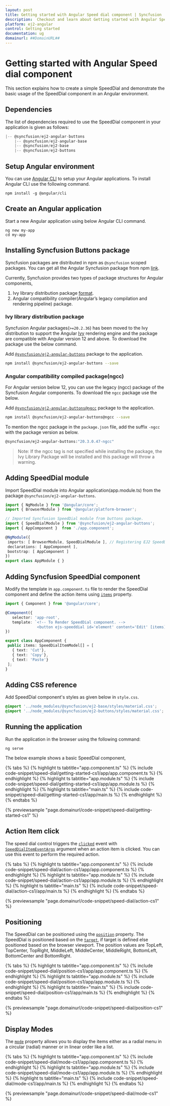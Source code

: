 ```yaml
---
layout: post
title: Getting started with Angular Speed dial component | Syncfusion
description:  Checkout and learn about Getting started with Angular Speed dial component of Syncfusion Essential JS 2 and more details.
platform: ej2-angular
control: Getting started 
documentation: ug
domainurl: ##DomainURL##
---
```


# Getting started with Angular Speed dial component

This section explains how to create a simple SpeedDial and demonstrate the basic usage of the SpeedDial component in an Angular environment.

## Dependencies

The list of dependencies required to use the SpeedDial component in your application is given as follows:

```js
|-- @syncfusion/ej2-angular-buttons
    |-- @syncfusion/ej2-angular-base
    |-- @syncfusion/ej2-base
    |-- @syncfusion/ej2-buttons
```

## Setup Angular environment

You can use [Angular CLI](https://github.com/angular/angular-cli) to setup your Angular applications. To install Angular CLI use the following command.

```
npm install -g @angular/cli
```

## Create an Angular application

Start a new Angular application using below Angular CLI command.

```
ng new my-app
cd my-app
```

## Installing Syncfusion Buttons package

Syncfusion packages are distributed in npm as `@syncfusion` scoped packages. You can get all the Angular Syncfusion package from npm [link]( https://www.npmjs.com/search?q=%40syncfusion%2Fej2-angular- ).

Currently, Syncfusion provides two types of package structures for Angular components,
1. Ivy library distribution package [format](https://angular.io/guide/angular-package-format#angular-package-format).
2. Angular compatibility compiler(Angular’s legacy compilation and rendering pipeline) package.

### Ivy library distribution package

Syncfusion Angular packages(`>=20.2.36`) has been moved to the Ivy distribution to support the Angular [Ivy](https://docs.angular.lat/guide/ivy) rendering engine and the package are compatible with Angular version 12 and above. To download the package use the below command.

Add [`@syncfusion/ej2-angular-buttons`](https://www.npmjs.com/package/@syncfusion/ej2-angular-buttons/v/20.3.0.47) package to the application.

```bash
npm install @syncfusion/ej2-angular-buttons --save
```

### Angular compatibility compiled package(ngcc)

For Angular version below 12, you can use the legacy (ngcc) package of the Syncfusion Angular components. To download the `ngcc` package use the below.

Add [`@syncfusion/ej2-angular-buttons@ngcc`](https://www.npmjs.com/package/@syncfusion/ej2-angular-buttons/v/20.3.0.47-ngcc) package to the application.

```bash
npm install @syncfusion/ej2-angular-buttons@ngcc --save
```

To mention the ngcc package in the `package.json` file, add the suffix `-ngcc` with the package version as below.

```bash
@syncfusion/ej2-angular-buttons:"20.3.0.47-ngcc"
```

>Note: If the ngcc tag is not specified while installing the package, the Ivy Library Package will be installed and this package will throw a warning.

## Adding SpeedDial module

Import SpeedDial module into Angular application(app.module.ts) from the package
`@syncfusion/ej2-angular-buttons`.

 ```typescript
import { NgModule } from '@angular/core';
import { BrowserModule } from '@angular/platform-browser';

// Imported Syncfusion SpeedDial module from buttons package.
import { SpeedDialModule } from '@syncfusion/ej2-angular-buttons';
import { AppComponent }  from './app.component';

@NgModule({
  imports: [ BrowserModule, SpeedDialModule ], // Registering EJ2 SpeedDial Module.
  declarations: [ AppComponent ],
  bootstrap: [ AppComponent ]
})
export class AppModule { }
```

## Adding Syncfusion SpeedDial component

Modify the template in `app.component.ts` file to render the SpeedDial component and define the action items using [`items`](https://ej2.syncfusion.com/angular/documentation/api/speed-dial/#items) property.

 ```typescript
import { Component } from '@angular/core';

@Component({
    selector: 'app-root',
    template: `<!-- To Render SpeedDial component. -->
               <button ejs-speeddial id='element' content='Edit' [items]='items'></button>`
})

export class AppComponent {
  public items: SpeedDialItemModel[] = [
    { text: 'Cut'},
    { text: 'Copy'},
    { text: 'Paste'}
  ];
}
```

## Adding CSS reference

Add SpeedDial component's styles as given below in `style.css`.

```css
@import '../node_modules/@syncfusion/ej2-base/styles/material.css';
@import '../node_modules/@syncfusion/ej2-buttons/styles/material.css';
```

## Running the application

Run the application in the browser using the following command:

```
ng serve
```

The below example shows a basic SpeedDial component,

{% tabs %}
{% highlight ts tabtitle="app.component.ts" %}
{% include code-snippet/speed-dial/getting-started-cs1/app/app.component.ts %}
{% endhighlight %}
{% highlight ts tabtitle="app.module.ts" %}
{% include code-snippet/speed-dial/getting-started-cs1/app/app.module.ts %}
{% endhighlight %}
{% highlight ts tabtitle="main.ts" %}
{% include code-snippet/speed-dial/getting-started-cs1/app/main.ts %}
{% endhighlight %}
{% endtabs %}
  
{% previewsample "page.domainurl/code-snippet/speed-dial/getting-started-cs1" %}

## Action Item click

The speed dial control triggers the [`clicked`](https://ej2.syncfusion.com/angular/documentation/api/speed-dial/#clicked) event with [`SpeedDialItemEventArgs`](https://ej2.syncfusion.com/angular/documentation/api/speed-dial/#SpeedDialItemEventArgs) argument when an action item is clicked.
You can use this event to perform the required action.

{% tabs %}
{% highlight ts tabtitle="app.component.ts" %}
{% include code-snippet/speed-dial/action-cs1/app/app.component.ts %}
{% endhighlight %}
{% highlight ts tabtitle="app.module.ts" %}
{% include code-snippet/speed-dial/action-cs1/app/app.module.ts %}
{% endhighlight %}
{% highlight ts tabtitle="main.ts" %}
{% include code-snippet/speed-dial/action-cs1/app/main.ts %}
{% endhighlight %}
{% endtabs %}
  
{% previewsample "page.domainurl/code-snippet/speed-dial/action-cs1" %}

## Positioning

The SpeedDial can be positioned using the [`position`](https://ej2.syncfusion.com/angular/documentation/api/speed-dial#position) property. The SpeedDial is positioned based on the [`target`](https://ej2.syncfusion.com/angular/documentation/api/speed-dial#target), if target is defined else positioned based on the browser viewport. The position values are TopLeft, TopCenter, TopRight, MiddleLeft, MiddleCenter, MiddleRight, BottomLeft, BottomCenter and BottomRight.

{% tabs %}
{% highlight ts tabtitle="app.component.ts" %}
{% include code-snippet/speed-dial/position-cs1/app/app.component.ts %}
{% endhighlight %}
{% highlight ts tabtitle="app.module.ts" %}
{% include code-snippet/speed-dial/position-cs1/app/app.module.ts %}
{% endhighlight %}
{% highlight ts tabtitle="main.ts" %}
{% include code-snippet/speed-dial/position-cs1/app/main.ts %}
{% endhighlight %}
{% endtabs %}
  
{% previewsample "page.domainurl/code-snippet/speed-dial/position-cs1" %}

## Display Modes

The [`mode`](https://ej2.syncfusion.com/angular/documentation/api/speed-dial/#mode) property allows you to display the items either as a radial menu in a circular (radial) manner or in linear order like a list.

{% tabs %}
{% highlight ts tabtitle="app.component.ts" %}
{% include code-snippet/speed-dial/mode-cs1/app/app.component.ts %}
{% endhighlight %}
{% highlight ts tabtitle="app.module.ts" %}
{% include code-snippet/speed-dial/mode-cs1/app/app.module.ts %}
{% endhighlight %}
{% highlight ts tabtitle="main.ts" %}
{% include code-snippet/speed-dial/mode-cs1/app/main.ts %}
{% endhighlight %}
{% endtabs %}
  
{% previewsample "page.domainurl/code-snippet/speed-dial/mode-cs1" %}
